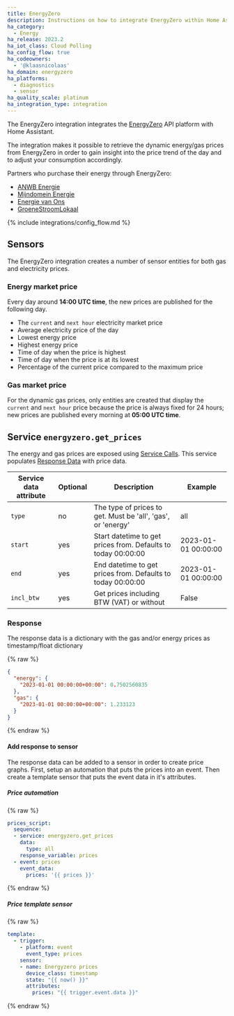 ```yaml
---
title: EnergyZero
description: Instructions on how to integrate EnergyZero within Home Assistant.
ha_category:
  - Energy
ha_release: 2023.2
ha_iot_class: Cloud Polling
ha_config_flow: true
ha_codeowners:
  - '@klaasnicolaas'
ha_domain: energyzero
ha_platforms:
  - diagnostics
  - sensor
ha_quality_scale: platinum
ha_integration_type: integration
---
```


The EnergyZero integration integrates the [EnergyZero](https://www.energyzero.nl/) API platform with Home Assistant.

The integration makes it possible to retrieve the dynamic energy/gas prices
from EnergyZero in order to gain insight into the price trend of the day and
to adjust your consumption accordingly.

Partners who purchase their energy through EnergyZero:

- [ANWB Energie](https://www.anwb.nl/huis/energie/anwb-energie)
- [Mijndomein Energie](https://www.mijndomein.nl/energie)
- [Energie van Ons](https://www.energie.vanons.org)
- [GroeneStroomLokaal](https://www.groenestroomlokaal.nl)

{% include integrations/config_flow.md %}

## Sensors

The EnergyZero integration creates a number of sensor entities for both gas and electricity prices.

### Energy market price

Every day around **14:00 UTC time**, the new prices are published for the following day.

- The `current` and `next hour` electricity market price
- Average electricity price of the day
- Lowest energy price
- Highest energy price
- Time of day when the price is highest
- Time of day when the price is at its lowest
- Percentage of the current price compared to the maximum price

### Gas market price

For the dynamic gas prices, only entities are created that display the
`current` and `next hour` price because the price is always fixed for
24 hours; new prices are published every morning at **05:00 UTC time**.

## Service `energyzero.get_prices`

The energy and gas prices are exposed using [Service Calls](/docs/scripts/service-calls/). This service populates [Response Data](/docs/scripts/service-calls#use-templates-to-handle-response-data) with price data.

| Service data attribute | Optional | Description | Example |
| ---------------------- | -------- | ----------- | --------|
| `type` | no | The type of prices to get. Must be 'all', 'gas', or 'energy' | all
| `start` | yes | Start datetime to get prices from. Defaults to today 00:00:00 | 2023-01-01 00:00:00
| `end` | yes | End datetime to get prices from. Defaults to today 00:00:00 | 2023-01-01 00:00:00
| `incl_btw` | yes | Get prices including BTW (VAT) or without  | False


### Response
The response data is a dictionary with the gas and/or energy prices as timestamp/float dictionary

{% raw %}
```json
{
  "energy": {
    "2023-01-01 00:00:00+00:00": 0.7502560835
  },
  "gas": {
    "2023-01-01 00:00:00+00:00": 1.233123
  }
}
```
{% endraw %}

#### Add response to sensor

The response data can be added to a sensor in order to create price graphs. First, setup an automation that puts the prices into an event. Then create a template sensor that puts the event data in it's attributes.

##### Price automation
{% raw %}
```yaml
prices_script:
  sequence:
  - service: energyzero.get_prices
    data:
      type: all
    response_variable: prices
  - event: prices
    event_data:
      prices: '{{ prices }}'
```
{% endraw %}

##### Price template sensor
{% raw %}
```yaml
template:
  - trigger:
    - platform: event
      event_type: prices
    sensor:
    - name: Energyzero prices
      device_class: timestamp
      state: "{{ now() }}"
      attributes:
        prices: "{{ trigger.event.data }}"
```
{% endraw %}

